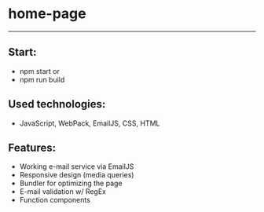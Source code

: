 # home-page
--------
## Start:
- npm start
or
- npm run build
## Used technologies:
- JavaScript, WebPack, EmailJS, CSS, HTML

## Features:
- Working e-mail service via EmailJS
- Responsive design (media queries)
- Bundler for optimizing the page
- E-mail validation w/ RegEx
- Function components
